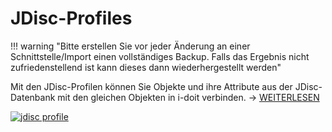 # JDisc-Profiles

!!! warning "Bitte erstellen Sie vor jeder Änderung an einer Schnittstelle/Import einen vollständiges Backup. Falls das Ergebnis nicht zufriedenstellend ist kann dieses dann wiederhergestellt werden"

Mit den JDisc-Profilen können Sie Objekte und ihre Attribute aus der JDisc-Datenbank mit den gleichen Objekten in i-doit verbinden. → [WEITERLESEN](../../../../_archiv/jdisc-discovery.md)

[![jdisc profile](../../../../assets/images/de/administration/verwaltung/import-und-schnittstellen/jdisc/2-jd.png)](../../../../assets/images/de/administration/verwaltung/import-und-schnittstellen/jdisc/2-jd.png)
